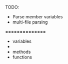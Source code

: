 TODO:
- Parse member variables
- multi-file parsing




==============
- variables
 - 
- methods
- functions
